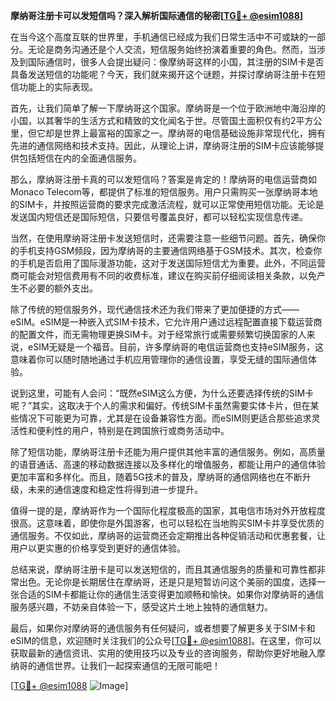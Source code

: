 **摩纳哥注册卡可以发短信吗？深入解析国际通信的秘密[[TG💪+ @esim1088](https://t.me/s/esim1088)]**

在当今这个高度互联的世界里，手机通信已经成为我们日常生活中不可或缺的一部分。无论是商务沟通还是个人交流，短信服务始终扮演着重要的角色。然而，当涉及到国际通信时，很多人会提出疑问：像摩纳哥这样的小国，其注册的SIM卡是否具备发送短信的功能呢？今天，我们就来揭开这个谜题，并探讨摩纳哥注册卡在短信功能上的实际表现。

首先，让我们简单了解一下摩纳哥这个国家。摩纳哥是一个位于欧洲地中海沿岸的小国，以其奢华的生活方式和精致的文化闻名于世。尽管国土面积仅有约2平方公里，但它却是世界上最富裕的国家之一。摩纳哥的电信基础设施非常现代化，拥有先进的通信网络和技术支持。因此，从理论上讲，摩纳哥注册的SIM卡应该能够提供包括短信在内的全面通信服务。

那么，摩纳哥注册卡真的可以发短信吗？答案是肯定的！摩纳哥的电信运营商如Monaco Telecom等，都提供了标准的短信服务。用户只需购买一张摩纳哥本地的SIM卡，并按照运营商的要求完成激活流程，就可以正常使用短信功能。无论是发送国内短信还是国际短信，只要信号覆盖良好，都可以轻松实现信息传递。

当然，在使用摩纳哥注册卡发送短信时，还需要注意一些细节问题。首先，确保你的手机支持GSM频段，因为摩纳哥的主要通信网络基于GSM技术。其次，检查你的手机是否启用了国际漫游功能，这对于发送国际短信尤为重要。此外，不同运营商可能会对短信费用有不同的收费标准，建议在购买前仔细阅读相关条款，以免产生不必要的额外支出。

除了传统的短信服务外，现代通信技术还为我们带来了更加便捷的方式——eSIM。eSIM是一种嵌入式SIM卡技术，它允许用户通过远程配置直接下载运营商的配置文件，而无需物理更换SIM卡。对于经常旅行或需要频繁切换国家的人来说，eSIM无疑是一个福音。目前，许多摩纳哥的电信运营商也支持eSIM服务，这意味着你可以随时随地通过手机应用管理你的通信设置，享受无缝的国际通信体验。

说到这里，可能有人会问：“既然eSIM这么方便，为什么还要选择传统的SIM卡呢？”其实，这取决于个人的需求和偏好。传统SIM卡虽然需要实体卡片，但在某些情况下可能更为可靠，尤其是在设备兼容性方面。而eSIM则更适合那些追求灵活性和便利性的用户，特别是在跨国旅行或商务活动中。

除了短信功能，摩纳哥注册卡还能为用户提供其他丰富的通信服务。例如，高质量的语音通话、高速的移动数据连接以及多样化的增值服务，都能让用户的通信体验更加丰富和多样化。而且，随着5G技术的普及，摩纳哥的通信网络也在不断升级，未来的通信速度和稳定性将得到进一步提升。

值得一提的是，摩纳哥作为一个国际化程度极高的国家，其电信市场对外开放程度很高。这意味着，即使你是外国游客，也可以轻松在当地购买SIM卡并享受优质的通信服务。不仅如此，摩纳哥的运营商还会定期推出各种促销活动和优惠套餐，让用户以更实惠的价格享受到更好的通信体验。

总结来说，摩纳哥注册卡是可以发送短信的，而且其通信服务的质量和可靠性都非常出色。无论你是长期居住在摩纳哥，还是只是短暂访问这个美丽的国度，选择一张合适的SIM卡都能让你的通信生活变得更加顺畅和愉快。如果你对摩纳哥的通信服务感兴趣，不妨亲自体验一下，感受这片土地上独特的通信魅力。

最后，如果你对摩纳哥的通信服务有任何疑问，或者想要了解更多关于SIM卡和eSIM的信息，欢迎随时关注我们的公众号[[TG💪+ @esim1088](https://t.me/s/esim1088)]。在这里，你可以获取最新的通信资讯、实用的使用技巧以及专业的咨询服务，帮助你更好地融入摩纳哥的通信世界。让我们一起探索通信的无限可能吧！

[[TG💪+ @esim1088](https://t.me/s/esim1088) ![Image](https://i.postimg.cc/4NQfJmqS/Snipaste-2025-05-13-00-14-12.png)]